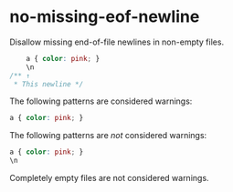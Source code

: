 # no-missing-eof-newline

Disallow missing end-of-file newlines in non-empty files.

```css
    a { color: pink; }
    \n
/** ↑
 * This newline */
```

The following patterns are considered warnings:

```css
a { color: pink; }
```

The following patterns are *not* considered warnings:

```css
a { color: pink; }
\n
```

Completely empty files are not considered warnings.
